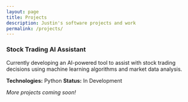 ```yaml
---
layout: page
title: Projects
description: Justin's software projects and work
permalink: /projects/
---
```


### Stock Trading AI Assistant
Currently developing an AI-powered tool to assist with stock trading decisions using machine learning algorithms and market data analysis.

**Technologies:** Python
**Status:** In Development


*More projects coming soon!*
